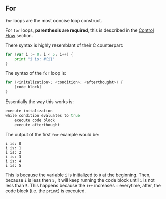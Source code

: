 ## For

`for` loops are the most concise loop construct.

For `for` loops, **parenthesis are required**, this is described in the [Control Flow](/control_flow.md) section.

There syntax is highly resemblant of their C counterpart:

```go
for (var i := 0; i < 5; i++) {
    print "i is: #{i}"
}
```

The syntax of the `for` loop is:

```go
for (<initalization>; <condition>; <afterthought>) {
    [code block]
}
```

Essentially the way this works is:

```go
execute initalization
while condition evaluates to true
    execute code block
    execute afterthought
```

The output of the first `for` example would be:

```
i is: 0
i is: 1
i is: 2
i is: 3
i is: 4
i is: 5
```

This is because the variable `i` is initialized to `0` at the beginning. Then, because `i` is less then `5`, it will keep running the code block until `i` is not less than `5`. This happens because the `i++` increases `i` everytime, after, the code block (i.e. the `print`) is executed.